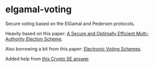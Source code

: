 # elgamal-voting
Secure voting based on the ElGamal and Pedersen protocols.

Heavily based on this paper: [A Secure and Optimally Efficient Multi-Authority Election Scheme](http://www.win.tue.nl/~berry/papers/euro97.pdf).

Also borrowing a bit from this paper: [Electronic Voting Schemes](http://bezadis.ics.upjs.sk/old/files/other/rjaskova.pdf).

Added help from [this Crypto SE answer](http://crypto.stackexchange.com/questions/3474/approach-towards-anonymous-e-voting/3554#3554).
